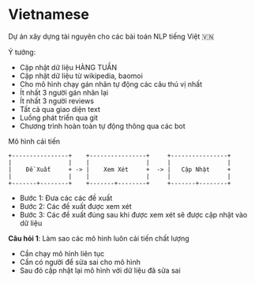 # Vietnamese 

Dự án xây dựng tài nguyên cho các bài toán NLP tiếng Việt 🇻🇳

Ý tưởng: 

* Cập nhật dữ liệu HÀNG TUẦN
* Cập nhật dữ liệu từ wikipedia, baomoi
* Cho mô hình chạy gán nhãn tự động các câu thú vị nhất  
* Ít nhất 3 người gán nhãn lại 
* Ít nhất 3 người reviews 
* Tất cả qua giao diện text 
* Luồng phát triển qua git
* Chương trình hoàn toàn tự động thông qua các bot 

Mô hình cải tiến

```
+----------------+    +----------------+     +----------------+
|                |    |                |     |                |
|    Đề Xuất     + -> |    Xem Xét     +  -> |   Cập Nhật     +
|                |    |                |     |                |
+-------+--------+    +-------+--------+     +-------+--------+
```

* Bước 1: Đưa các các đề xuất
* Bước 2: Các đề xuất được xem xét 
* Bước 3: Các đề xuất đúng sau khi được xem xét sẽ được cập nhật vào dữ liệu

**Câu hỏi 1**: Làm sao các mô hình luôn cải tiến chất lượng

- Cần chạy mô hình liên tục
- Cần có người để sửa sai cho mô hình
- Sau đó cập nhật lại mô hình với dữ liệu đã sửa sai 



